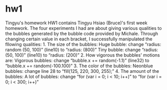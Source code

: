 # hw1
Tingyu's homework
HW1 contains Tingyu Hsiao (Bruce)'s first week homework. The four experiments I had are about giving various qualities to the bubbles generated by the bubble code provided by Michale.
Through changing certain value in each bracket, I successfully manipulated the fllowing qualities:
    1. The size of the bubbles:
Huge bubble: change “radius: random (50, 100)” (line10) to “radius: (800)”
Tiny bubble: change “radius:(50, 100)” (line10) to “radius: (200)”
    2. How vigorous the bubbles' motions are:
Vigorous bubbles: change “bubble.x += random(-1.1)” (line32) to “bubble.x += random(-100.100)”
    3. The color of the bubbles:
Neonblue bubbles: change line 28 to “fill(125, 220, 300, 255);” 
    4. The amount of the bubbles:
A lot of bubbles: change “for (var i = 0; i < 10; i++)” to “for (var i = 0; i < 300; i++)”
